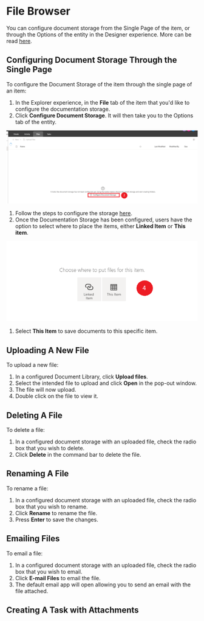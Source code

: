# File Browser

You can configure document storage from the Single Page of the item, or through the Options of the entity in the Designer experience. More can be read [here](https://support.office.com/en-us/article/what-is-a-document-library-3b5976dd-65cf-4c9e-bf5a-713c10ca2872).

## Configuring Document Storage Through the Single Page

To configure the Document Storage of the item through the single page of an item:

1. In the Explorer experience, in the **File** tab of the item that you'd like to configure the documentation storage.
2. Click **Configure Document Storage**. It will then take you to the Options tab of the entity.

![File Browser 01.png](./downloaded_image_1705285491244.png)

1. Follow the steps to configure the storage [here](#file-browser).
2. Once the Documentation Storage has been configured, users have the option to select where to place the items, either **Linked Item** or **This item**.

![File Browser 02.png](./downloaded_image_1705285492259.png)

1. Select **This Item** to save documents to this specific item.

## Uploading A New File

To upload a new file:

1. In a configured Document Library, click **Upload files**.
2. Select the intended file to upload and click **Open** in the pop-out window.
3. The file will now upload.
4. Double click on the file to view it.

## Deleting A File

To delete a file:

1. In a configured document storage with an uploaded file, check the radio box that you wish to delete.
2. Click **Delete** in the command bar to delete the file.

## Renaming A File

To rename a file:

1. In a configured document storage with an uploaded file, check the radio box that you wish to rename.
2. Click **Rename** to rename the file.
3. Press **Enter** to save the changes.

## Emailing Files

To email a file:

1. In a configured document storage with an uploaded file, check the radio box that you wish to email.
2. Click **E-mail Files** to email the file.
3. The default email app will open allowing you to send an email with the file attached.

## Creating A Task with Attachments